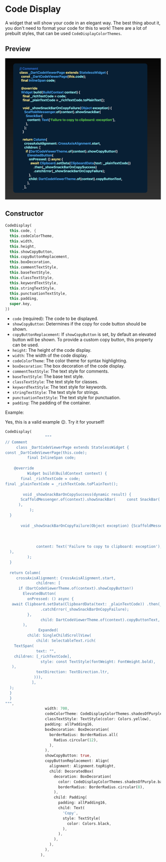 # Code Display

A widget that will show your code in an elegant way.
The best thing about it, you don't need to format your code for this to work!
There are a lot of prebuilt styles, that can be used `CodeDisplayColorThemes`.

## Preview

![Code Display Preview](../../img/code_display.png)

## Constructor

```dart
CodeDisplay(
  this.code, {
  this.codeColorTheme,
  this.width,
  this.height,
  this.showCopyButton,
  this.copyButtonReplacement,
  this.boxDecoration,
  this.commentTextStyle,
  this.baseTextStyle,
  this.classTextStyle,
  this.keywordTextStyle,
  this.stringTextStyle,
  this.punctuationTextStyle,
  this.padding,
  super.key,
})
```

- `code` (required): The code to be displayed.
- `showCopyButton`: Determines if the copy for code button should be shown.
- `copyButtonReplacement`: If `showCopyButton` is set, by default an elevated button will be shown. To provide a custom copy button, this property can be used.
- `height`: The height of the code display.
- `width`: The width of the code display.
- `codeColorTheme`: The color theme for syntax highlighting.
- `boxDecoration`: The box decoration of the code display.
- `commentTextStyle`: The text style for comments.
- `baseTextStyle`: The base text style.
- `classTextStyle`: The text style for classes.
- `keywordTextStyle`: The text style for keywords.
- `stringTextStyle`: The text style for strings.
- `punctuationTextStyle`: The text style for punctuation.
- `padding`: The padding of the container.

Example:

Yes, this is a valid example 😉. Try it for yourself!

```dart
CodeDisplay(
                  """
// Comment
     class _DartCodeViewerPage extends StatelessWidget {
const _DartCodeViewerPage(this.code);
          final InlineSpan code;

    @override
          Widget build(BuildContext context) {
       final _richTextCode = code;
final _plainTextCode = _richTextCode.toPlainText();

        void _showSnackBarOnCopySuccess(dynamic result) {
       ScaffoldMessenger.of(context).showSnackBar(     const SnackBar( content: Text('Copied to Clipboard'),
      ),
           );
  }

       void _showSnackBarOnCopyFailure(Object exception) {ScaffoldMessenger.of(context).showSnackBar( SnackBar(



              content: Text('Failure to copy to clipboard: exception'),
  ),
          );
  }

  return Column(
     crossAxisAlignment: CrossAxisAlignment.start,
              children: [
      if (DartCodeViewerTheme.of(context).showCopyButton!)
        ElevatedButton(
          onPressed: () async {
   await Clipboard.setData(ClipboardData(text: _plainTextCode)) .then(_showSnackBarOnCopySuccess)
                .catchError(_showSnackBarOnCopyFailure);
          },
                child: DartCodeViewerTheme.of(context).copyButtonText,
        ),
               Expanded(
          child: SingleChildScrollView(
              child: SelectableText.rich(
    TextSpan(
              text: "",
    children: [_richTextCode],
                style: const TextStyle(fontWeight: FontWeight.bold),
   ),
              textDirection: TextDirection.ltr,
             ))),
            ],
  );
  }
  }
""",
                  width: 700,
                  codeColorTheme: CodeDisplayColorThemes.shadesOfPurple,
                  classTextStyle: TextStyle(color: Colors.yellow),
                  padding: allPadding16,
                  boxDecoration: BoxDecoration(
                    borderRadius: BorderRadius.all(
                      Radius.circular(12),
                    ),
                  ),
                  showCopyButton: true,
                  copyButtonReplacement: Align(
                    alignment: Alignment.topRight,
                    child: DecoratedBox(
                      decoration: BoxDecoration(
                        color: CodeDisplayColorThemes.shadesOfPurple.baseColor,
                        borderRadius: BorderRadius.circular(8),
                      ),
                      child: Padding(
                        padding: allPadding16,
                        child: Text(
                          'Copy',
                          style: TextStyle(
                            color: Colors.black,
                          ),
                        ),
                      ),
                    ),
                  ),
                ),
```
